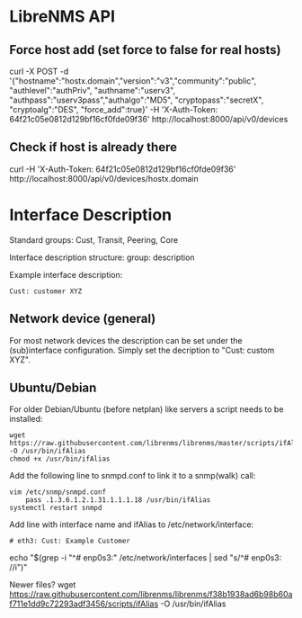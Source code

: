 # LibreNMS API

## Force host add (set force to false for real hosts)
curl -X POST -d '{"hostname":"hostx.domain","version":"v3","community":"public", "authlevel":"authPriv", "authname":"userv3", "authpass":"userv3pass","authalgo":"MD5", "cryptopass":"secretX", "cryptoalg":"DES", "force_add":true}' -H 'X-Auth-Token: 64f21c05e0812d129bf16cf0fde09f36' http://localhost:8000/api/v0/devices

## Check if host is already there
curl -H 'X-Auth-Token: 64f21c05e0812d129bf16cf0fde09f36' http://localhost:8000/api/v0/devices/hostx.domain

# Interface Description
Standard groups: Cust, Transit, Peering, Core

Interface description structure: group: description

Example interface description:
```console
Cust: customer XYZ
```

## Network device (general)
For most network devices the description can be set under the (sub)interface configuration. Simply set the decription to "Cust: custom XYZ".

## Ubuntu/Debian
For older Debian/Ubuntu (before netplan) like servers a script needs to be installed:
```console
wget https://raw.githubusercontent.com/librenms/librenms/master/scripts/ifAlias -O /usr/bin/ifAlias
chmod +x /usr/bin/ifAlias
```

Add the following line to snmpd.conf to link it to a snmp(walk) call:
```console
vim /etc/snmp/snmpd.conf
    pass .1.3.6.1.2.1.31.1.1.1.18 /usr/bin/ifAlias
systemctl restart snmpd
```

Add line with interface name and ifAlias to /etc/network/interface:
```console
# eth3: Cust: Example Customer
```
echo "$(grep -i "^# enp0s3:" /etc/network/interfaces | sed "s/^# enp0s3: //i")"


Newer files?
wget https://raw.githubusercontent.com/librenms/librenms/f38b1938ad6b98b60af711e1dd9c72293adf3456/scripts/ifAlias -O /usr/bin/ifAlias 